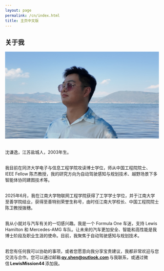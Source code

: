 ```yaml
---
layout: page
permalink: /cn/index.html
title: 主页中文版
---
```


## 关于我

<img src="qianyishen.jpg" class="floatpic">

<br>沈谦逸，江苏盐城人，2003年生。

<br>我目前在同济大学电子与信息工程学院攻读博士学位，师从中国工程院院士、IEEE Fellow 陈杰教授，我的研究方向为自动驾驶感知与规划技术、越野场景下多智能体协同建图技术等。

<br>2025年6月，我在江南大学物联网工程学院获得了工学学士学位，并于江南大学至善学院结业，获得至善特别荣誉生称号，由时任江南大学校长、中国工程院院士陈卫教授拨穗。

<br>我从小就对与汽车有关的一切感兴趣。我是一个 Formula One 车迷，支持 Lewis Hamilton 和 Mercedes-AMG 车队。让未来的汽车更加安全、智能和高性能是我博士阶段及职业生涯的使命。目前，我聚焦于自动驾驶感知与规划技术。 

<br>若您有任何我可以协助的事项，或者您愿意向我分享宝贵建议，我都非常欢迎与您交流与合作。您可以通过邮箱 **qy.shen@outlook.com** 与我联系，或通过微信 **LewisMission44** 添加我。

<br>